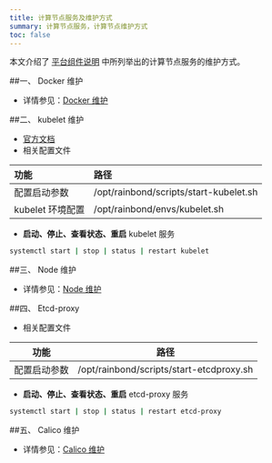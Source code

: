 ```yaml
---
title: 计算节点服务及维护方式
summary: 计算节点服务，计算节点维护方式
toc: false
---
```


<div id="toc"></div>

本文介绍了 [平台组件说明](../component-description.html) 中所列举出的计算节点服务的维护方式。

##一、 Docker 维护

- 详情参见：[Docker 维护](management-node.html#2-1-docker)

##二、 kubelet 维护

- [官方文档](https://kubernetes.io/docs/reference/command-line-tools-reference/kubelet/)
- 相关配置文件

| 功能             | 路径                                   |
| :--------------- | :------------------------------------- |
| 配置启动参数     | /opt/rainbond/scripts/start-kubelet.sh |
| kubelet 环境配置 | /opt/rainbond/envs/kubelet.sh          |

- **启动、停止、查看状态、重启** kubelet 服务

```bash
systemctl start | stop | status | restart kubelet
```

##三、 Node 维护

- 详情参见：[Node 维护](management-node.html#2-3-node)

##四、 Etcd-proxy

- 相关配置文件

| 功能         | 路径                                     |
| ------------ | ---------------------------------------- |
| 配置启动参数 | /opt/rainbond/scripts/start-etcdproxy.sh |

- **启动、停止、查看状态、重启** etcd-proxy 服务

```bash
systemctl start | stop | status | restart etcd-proxy
```



##五、 Calico 维护

- 详情参见：[Calico 维护](management-node.html#2-5-calico)